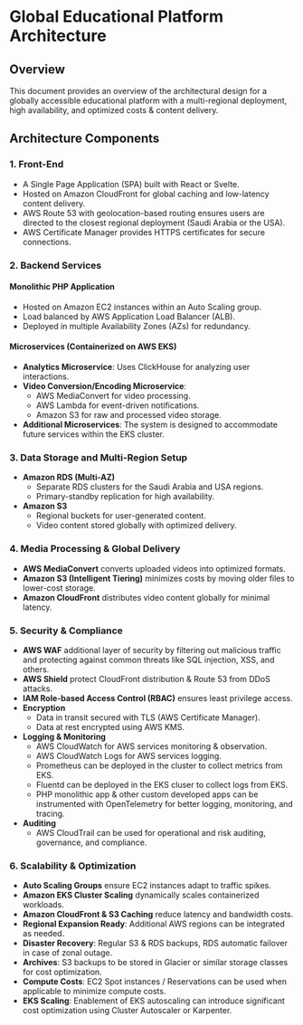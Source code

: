 # Global Educational Platform Architecture

## Overview
This document provides an overview of the architectural design for a globally accessible educational platform with a multi-regional deployment, high availability, and optimized costs & content delivery.

## Architecture Components
### 1. **Front-End**
- A Single Page Application (SPA) built with React or Svelte.
- Hosted on Amazon CloudFront for global caching and low-latency content delivery.
- AWS Route 53 with geolocation-based routing ensures users are directed to the closest regional deployment (Saudi Arabia or the USA).
- AWS Certificate Manager provides HTTPS certificates for secure connections.

### 2. **Backend Services**
#### **Monolithic PHP Application**
- Hosted on Amazon EC2 instances within an Auto Scaling group.
- Load balanced by AWS Application Load Balancer (ALB).
- Deployed in multiple Availability Zones (AZs) for redundancy.

#### **Microservices (Containerized on AWS EKS)**
- **Analytics Microservice**: Uses ClickHouse for analyzing user interactions.
- **Video Conversion/Encoding Microservice**:
  - AWS MediaConvert for video processing.
  - AWS Lambda for event-driven notifications.
  - Amazon S3 for raw and processed video storage.
- **Additional Microservices**: The system is designed to accommodate future services within the EKS cluster.

### 3. **Data Storage and Multi-Region Setup**
- **Amazon RDS (Multi-AZ)**
  - Separate RDS clusters for the Saudi Arabia and USA regions.
  - Primary-standby replication for high availability.
- **Amazon S3**
  - Regional buckets for user-generated content.
  - Video content stored globally with optimized delivery.

### 4. **Media Processing & Global Delivery**
- **AWS MediaConvert** converts uploaded videos into optimized formats.
- **Amazon S3 (Intelligent Tiering)** minimizes costs by moving older files to lower-cost storage.
- **Amazon CloudFront** distributes video content globally for minimal latency.

### 5. **Security & Compliance**
- **AWS WAF** additional layer of security by filtering out malicious traffic and protecting against common threats like SQL injection, XSS, and others.
- **AWS Shield** protect CloudFront distribution & Route 53 from DDoS attacks.
- **IAM Role-based Access Control (RBAC)** ensures least privilege access.
- **Encryption**
  - Data in transit secured with TLS (AWS Certificate Manager).
  - Data at rest encrypted using AWS KMS.
- **Logging & Monitoring**
  - AWS CloudWatch for AWS services monitoring & observation.
  - AWS CloudWatch Logs for AWS services logging.
  - Prometheus can be deployed in the cluster to collect metrics from EKS.
  - Fluentd can be deployed in the EKS cluser to collect logs from EKS.
  - PHP monolithic app & other custom developed apps can be instrumented with OpenTelemetry for better logging, monitoring, and tracing.
- **Auditing**
  - AWS CloudTrail can be used for operational and risk auditing, governance, and compliance.

### 6. **Scalability & Optimization**
- **Auto Scaling Groups** ensure EC2 instances adapt to traffic spikes.
- **Amazon EKS Cluster Scaling** dynamically scales containerized workloads.
- **Amazon CloudFront & S3 Caching** reduce latency and bandwidth costs.
- **Regional Expansion Ready**: Additional AWS regions can be integrated as needed.
- **Disaster Recovery**: Regular S3 & RDS backups, RDS automatic failover in case of zonal outage.
- **Archives**: S3 backups to be stored in Glacier or similar storage classes for cost optimization.
- **Compute Costs**: EC2 Spot instances / Reservations can be used when applicable to minimize compute costs.
- **EKS Scaling**: Enablement of EKS autoscaling can introduce significant cost optimization using Cluster Autoscaler or Karpenter.

